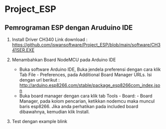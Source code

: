 # Project_ESP


## Pemrograman ESP dengan Aruduino IDE
1. Install Driver CH340 Link download : https://github.com/iswansoftware/Project_ESP/blob/main/software/CH341SER.EXE

2. Menambahkan Board NodeMCU pada Arduino IDE
   - Buka software Arduino IDE, Buka jendela preferensi dengan cara klik Tab File - Preferences, pada Additional Board Manager URLs. Isi dengan url berikut :
http://arduino.esp8266.com/stable/package_esp8266com_index.json
   - Buka board manager dengan cara klik tab Tools - Board: - Board Manager, pada kolom pencarian, ketikkan nodemcu maka muncul baris esp8266. Jika anda perhatikan pada included board dibawahnya,
kemudian klik Install.

3. Test dengan example blink
